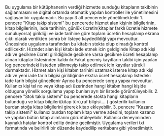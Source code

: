 Bu uygulama bir kütüphanenin verdiği hizmette sunduğu kitapların takibinin sağlanmasını ve digital ortamda otomatik yapılan kontroller ile yönetilmesini sağlayan bir uygulamadır.
Bu yapı 3 alt pencerede yönetilmektedir 1. pencere "Kitap takip sistemi" bu pencerede hizmet alan kişinin bilgilerinin, kitap bilgilerinin, iade tarihinin, günlük ücretin(kitaplar farklı ücretle hizmete sunuluyorsa) girildiği ve iade tarihine göre toplam ücretin hesaplanıp ekrana cıktı olarak verdikten sonra bir listeye kaydedildiği yapı mevcuttur. Öncesinde uygulama tarafından bu kitabın stokta olup olmadığı kontrol edilicektir.
Hizmdet alan kişi kitabı iade etmek icin geldiginde Kitap adı kişi adı ve gecikme ücreti girildiğinde gecikme varsa gecikme ücreti hesaplanıp alınan kitaplar listesinden kaldırılır.Fakat gecmiş kayıtların takibi için yapılan log pencerindeki listeden silinmeyip takip edilmek icin kayıtlar sürekli durmaktadır.
Hizmet alan kişi kitabın tarihini uzatmak isterse kitap adı kişi adı ve yeni iade tarih bilgisi girildiğinde ekstra ücret hesaplanıp listedeki iade tarih bilgisi güncellenir
Ayrıca bu pencerede sorgu yapısı mevcuttur. Kullanıcı kişi tel no veya kitap adı üzerinden hangi kitabın hangi kişide olduguna yönelik sorgulama yapıp bunları ayrı bir listede görüntüleyebilir.
2. pencere "Stok takip sistemi" bu pencerede stokta hangi kitapların bulunduğu ve kitap bilgileri(kitap türü,raf bilgisi.....) gösterilir kullanıcı burdan stoğa kitap bilgilerini girerek kitap ekleyebilir.
3. pencere "Kazanc takip sistemi" kullanıcı burdan toplam kitap verme adedini, toplam kazancı ve yapılan bütün kitap alımlarını görüntüleyebilir.
Kullanıcı deneyiminden kaynaklı hatalar kontrol edilip önüne gecilmiştir. Uygulama verileri txt formatında ve belirlirli bir düzende kaydedilip veritabanı gibi yönetilmiştir.
